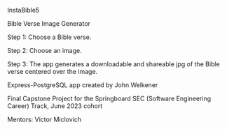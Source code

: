 InstaBible5

Bible Verse Image Generator


Step 1: Choose a Bible verse.

Step 2: Choose an image.

Step 3: The app generates a downloadable and shareable jpg of the Bible verse centered over the image.


Express-PostgreSQL app created by John Welkener

Final Capstone Project for the Springboard SEC (Software Engineering Career) Track, June 2023 cohort

Mentors: Victor Miclovich
